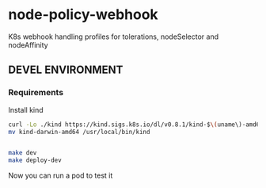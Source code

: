 # node-policy-webhook
K8s webhook handling profiles for tolerations, nodeSelector and nodeAffinity


## DEVEL ENVIRONMENT

### Requirements

Install kind

```bash
curl -Lo ./kind https://kind.sigs.k8s.io/dl/v0.8.1/kind-$\(uname\)-amd64
mv kind-darwin-amd64 /usr/local/bin/kind
```


```bash

make dev
make deploy-dev
```

Now you can run a pod to test it
